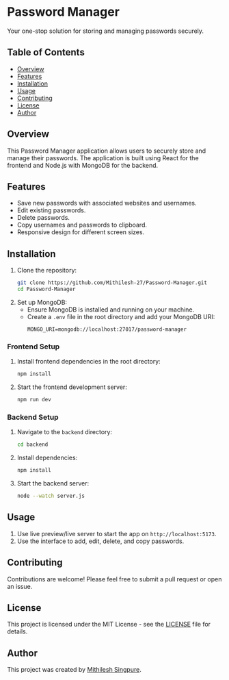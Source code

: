 # Password Manager

Your one-stop solution for storing and managing passwords securely.

## Table of Contents
- [Overview](#overview)
- [Features](#features)
- [Installation](#installation)
- [Usage](#usage)
- [Contributing](#contributing)
- [License](#license)
- [Author](#author)

## Overview

This Password Manager application allows users to securely store and manage their passwords. The application is built using React for the frontend and Node.js with MongoDB for the backend.

## Features

- Save new passwords with associated websites and usernames.
- Edit existing passwords.
- Delete passwords.
- Copy usernames and passwords to clipboard.
- Responsive design for different screen sizes.

## Installation

1. Clone the repository:
    ```bash
    git clone https://github.com/Mithilesh-27/Password-Manager.git
    cd Password-Manager
    ```
2. Set up MongoDB:
    - Ensure MongoDB is installed and running on your machine.
    - Create a `.env` file in the root directory and add your MongoDB URI:
        ```
        MONGO_URI=mongodb://localhost:27017/password-manager
        ```


### Frontend Setup

1. Install frontend dependencies in the root directory:
    ```bash
    npm install
    ```

2. Start the frontend development server:
    ```bash
    npm run dev
    ```

### Backend Setup

1. Navigate to the `backend` directory:
    ```bash
    cd backend
    ```

2. Install dependencies:
    ```bash
    npm install
    ```

3. Start the backend server:
    ```bash
    node --watch server.js
    ```

## Usage

1. Use live preview/live server to start the app on `http://localhost:5173`.
2. Use the interface to add, edit, delete, and copy passwords.

## Contributing

Contributions are welcome! Please feel free to submit a pull request or open an issue.

## License

This project is licensed under the MIT License - see the [LICENSE](LICENSE) file for details.

## Author

This project was created by [Mithilesh Singpure](https://github.com/Mithilesh-27).
